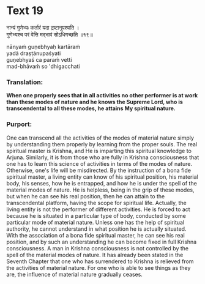 # Text 19

नान्यं गुणेभ्यः कर्तारं यदा द्रष्टानुपश्यति ।  
गुणेभ्यश्च परं वेत्ति मद्भावं सोऽधिगच्छति ॥१९॥

nānyaḿ guṇebhyaḥ kartāraḿ  
yadā draṣṭānupaśyati  
guṇebhyaś ca paraḿ vetti  
mad-bhāvaḿ so 'dhigacchati



### Translation:

**When one properly sees that in all activities no other performer is at work than these modes of nature and he knows the Supreme Lord, who is transcendental to all these modes, he attains My spiritual nature.**

### Purport:

One can transcend all the activities of the modes of material nature simply by understanding them properly by learning from the proper souls. The real spiritual master is Krishna, and He is imparting this spiritual knowledge to Arjuna. Similarly, it is from those who are fully in Krishna consciousness that one has to learn this science of activities in terms of the modes of nature. Otherwise, one's life will be misdirected. By the instruction of a bona fide spiritual master, a living entity can know of his spiritual position, his material body, his senses, how he is entrapped, and how he is under the spell of the material modes of nature. He is helpless, being in the grip of these modes, but when he can see his real position, then he can attain to the transcendental platform, having the scope for spiritual life. Actually, the living entity is not the performer of different activities. He is forced to act because he is situated in a particular type of body, conducted by some particular mode of material nature. Unless one has the help of spiritual authority, he cannot understand in what position he is actually situated. With the association of a bona fide spiritual master, he can see his real position, and by such an understanding he can become fixed in full Krishna consciousness. A man in Krishna consciousness is not controlled by the spell of the material modes of nature. It has already been stated in the Seventh Chapter that one who has surrendered to Krishna is relieved from the activities of material nature. For one who is able to see things as they are, the influence of material nature gradually ceases.